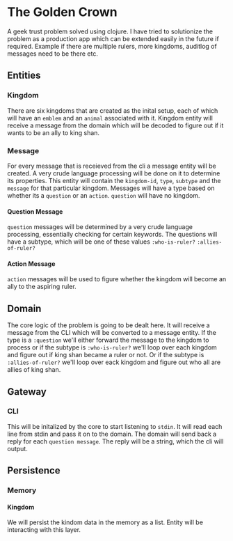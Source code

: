 # The Golden Crown
A geek trust problem solved using clojure. I have tried to solutionize the problem as a production app which can be extended easily in the future if required. Example if there are multiple rulers, more kingdoms, auditlog of messages need to be there etc.

## Entities
### Kingdom
There are six kingdoms that are created as the inital setup, each of which will have an `emblem` and an `animal` associated with it. Kingdom entity will receive a message from the domain which will be decoded to figure out if it wants to be an ally to king shan.

### Message
For every message that is receieved from the cli a message entity will be created. A very crude language processing will be done on it to determine its properties. This entity will contain the `kingdom-id`, `type`, `subtype` and the `message` for that particular kingdom.
Messages will have a type based on whether its a `question` or an `action`. `question` will have no kingdom.
#### Question Message
`question` messages will be determined by a very crude language processing, essentially checking for certain keywords. The questions will have a subtype, which will be one of these values `:who-is-ruler?` `:allies-of-ruler?`
#### Action Message
`action` messages will be used to figure whether the kingdom will become an ally to the aspiring ruler.

## Domain
The core logic of the problem is going to be dealt here. It will receive a message from the CLI which will be converted to a message entity. If the type is a `:question` we'll either forward the message to the kingdom to process or if the subtype is `:who-is-ruler?` we'll loop over each kingdom and figure out if king shan became a ruler or not. Or if the subtype is `:allies-of-ruler?` we'll loop over eack kingdom and figure out who all are allies of king shan.

## Gateway
### CLI
This will be initalized by the core to start listening to `stdin`. It will read each line from stdin and pass it on to the domain. The domain will send back a reply for each `question message`. The reply will be a string, which the cli will output.

## Persistence
### Memory
#### Kingdom
We will persist the kindom data in the memory as a list. Entity will be interacting with this layer.
